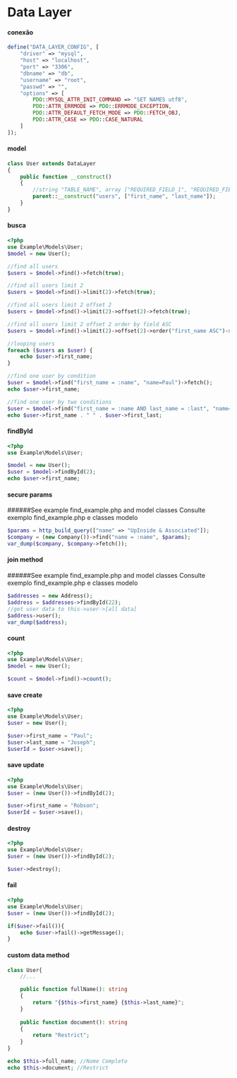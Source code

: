 # Data Layer 

#### conexão

```php
define("DATA_LAYER_CONFIG", [
    "driver" => "mysql",
    "host" => "localhost",
    "port" => "3306",
    "dbname" => "db",
    "username" => "root",
    "passwd" => "",
    "options" => [
        PDO::MYSQL_ATTR_INIT_COMMAND => "SET NAMES utf8",
        PDO::ATTR_ERRMODE => PDO::ERRMODE_EXCEPTION,
        PDO::ATTR_DEFAULT_FETCH_MODE => PDO::FETCH_OBJ,
        PDO::ATTR_CASE => PDO::CASE_NATURAL
    ]
]);
```

#### model

```php
class User extends DataLayer
{
    public function __construct()
    {
        //string "TABLE_NAME", array ["REQUIRED_FIELD_1", "REQUIRED_FIELD_2"], string "PRIMARY_KEY", bool "TIMESTAMPS"
        parent::__construct("users", ["first_name", "last_name"]);
    }
}
```

#### busca

```php
<?php
use Example\Models\User;
$model = new User();

//find all users
$users = $model->find()->fetch(true);

//find all users limit 2
$users = $model->find()->limit(2)->fetch(true);

//find all users limit 2 offset 2
$users = $model->find()->limit(2)->offset(2)->fetch(true);

//find all users limit 2 offset 2 order by field ASC
$users = $model->find()->limit(2)->offset(2)->order("first_name ASC")->fetch(true);

//looping users
foreach ($users as $user) {
    echo $user->first_name;
}

//find one user by condition
$user = $model->find("first_name = :name", "name=Paul")->fetch();
echo $user->first_name;

//find one user by two conditions
$user = $model->find("first_name = :name AND last_name = :last", "name=Paul&last=Joseph")->fetch();
echo $user->first_name . " " . $user->first_last;
```

#### findById

```php
<?php
use Example\Models\User;

$model = new User();
$user = $model->findById(2);
echo $user->first_name;
```

#### secure params
######See example find_example.php and model classes
Consulte exemplo find_example.php e classes modelo

```php
$params = http_build_query(["name" => "UpInside & Associated"]);
$company = (new Company())->find("name = :name", $params);
var_dump($company, $company->fetch());
```

#### join method
######See example find_example.php and model classes
Consulte exemplo find_example.php e classes modelo

```php
$addresses = new Address();
$address = $addresses->findById(22);
//get user data to this->user->[all data]
$address->user();
var_dump($address);
```

#### count

```php
<?php
use Example\Models\User;
$model = new User();

$count = $model->find()->count();
```

#### save create

```php
<?php
use Example\Models\User;
$user = new User();

$user->first_name = "Paul";
$user->last_name = "Joseph";
$userId = $user->save();
```

#### save update

```php
<?php
use Example\Models\User;
$user = (new User())->findById(2);

$user->first_name = "Robson";
$userId = $user->save();
```

#### destroy

```php
<?php
use Example\Models\User;
$user = (new User())->findById(2);

$user->destroy();
```

#### fail

```php
<?php
use Example\Models\User;
$user = (new User())->findById(2);

if($user->fail()){
    echo $user->fail()->getMessage();
}
```

#### custom data method

````php
class User{
    //...

    public function fullName(): string 
    {
        return "{$this->first_name} {$this->last_name}";
    }
    
    public function document(): string
    {
        return "Restrict";
    }
}

echo $this->full_name; //Nome Completo
echo $this->document; //Restrict
```` 
